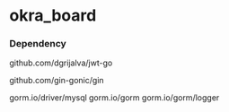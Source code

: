 # okra_board

### Dependency

github.com/dgrijalva/jwt-go

github.com/gin-gonic/gin

gorm.io/driver/mysql
gorm.io/gorm
gorm.io/gorm/logger

